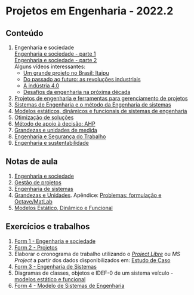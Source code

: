 # Projetos em Engenharia - 2022.2

## Conteúdo   

1. Engenharia e sociedade   
[Engenharia e sociedade - parte 1](des_aulas/des_engenharia-sociedade.pdf)  
[Engenharia e sociedade - parte 2](des_aulas/des_engenharia-sociedade-2.pdf)  
Alguns vídeos interessantes:  
   - [Um grande projeto no Brasil: Itaipu](https://www.youtube.com/watch?v=9uIaa2eOxhc)  
   - [Do passado ao futuro: as revoluções industriais](https://youtu.be/urq74GM5smg)  
   - [A indústria 4.0](https://youtu.be/RPC7yo99Nxs)  
   - [Desafios da engenharia na próxima década](https://www.youtube.com/watch?v=kH96qhxfCpg)  
4.  [Projetos de engenharia e ferramentas para gerenciamento de projetos](des_aulas/gerencia_projetos.pdf)
5.  [Sistemas de Engenharia e o método da Engenharia de sistemas](des_aulas/des_engenharia_sistemas.pdf)
6.  [Modelos estáticos, dinâmicos e funcionais de sistemas de engenharia](des_aulas/des_modelos.pdf)
7.  [Otimização de soluções](des_aulas/des_solucao_otima.pdf)
8.  [Método de apoio à decisão: AHP](des_aulas/des_ahp.pdf)
9.  [Grandezas e unidades de medida](des_aulas/des_grandezas_unidades.pdf)
10. [Engenharia e Segurança do Trabalho](des_aulas/des_seguranca.pdf)
12. [Engenharia e sustentabilidade](des_aulas/des_sustentabilidade.pdf)

## Notas de aula
1. [Engenharia e sociedade](des_aulas/notas/des_engenharia_sociedade.md)
2. [Gestão de projetos](des_aulas/notas/des_projetos.md)
3. [Engenharia de sistemas](des_aulas/notas/des_engenharia_sistemas.md)
4. [Grandezas e Unidades](des_aulas/notas/desafios_nota_grandezas_unidades.pdf). Apêndice: [Problemas: formulação e Octave/MatLab](des_aulas/notas/desafios_nota_grandezas_unidades_apendice.pdf) 
5. [Modelos Estático, Dinâmico e Funcional](des_aulas/notas/NOTA5_Modelos_Estatico_Dinamico_Funcional.pdf)


## Exercícios e trabalhos
1. [Form 1 - Engenharia e sociedade](des_aulas/Form1_engenharia_sociedade.pdf)  
2. [Form 2 - Projetos](des_aulas/Form2_gestao_projetos.pdf)  
3. Elaborar o cronograma de trabalho utilizando o [*Project Libre*](https://sourceforge.net/projects/projectlibre/) ou *MS Project* a partir dos dados disponibilizados em: [Estudo de Caso](des_aulas/gerencia_projetos_case.pdf)
5. [Form 3 - Engenharia de Sistemas](des_aulas/Form3_engenharia_sistemas.pdf)  
6. Diagramas de classes, objetos e IDEF-0 de um sistema veículo - [modelos estático e funcional](des_aulas/Modelo-estatico-funcional-veiculo.pdf)  
7. [Form 4 - Modelo de Sistemas de Engenharia](des_aulas/Form4_modelos_sistemas.pdf)  

